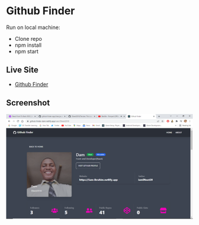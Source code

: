 # Github Finder

Run on local machine:

- Clone repo
- npm install
- npm start

## Live Site

- [Github Finder](https://github-finder-dam.netlify.app/)

## Screenshot

![](./public/screenshot/githubfinder.png)
